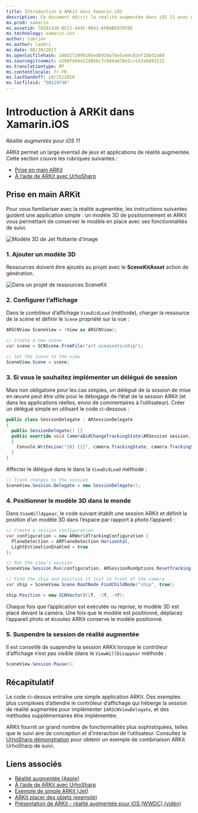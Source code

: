 ```yaml
---
title: Introduction à ARKit dans Xamarin.iOS
description: Ce document décrit la réalité augmentée dans iOS 11 avec ARKit. Il explique comment ajouter un modèle 3D à une application, configurer l’affichage, implémenter un délégué de la session, positionner le modèle 3D dans le monde et suspendre la session de réalité augmentée.
ms.prod: xamarin
ms.assetid: 70291430-BCC1-445F-9D41-6FBABE87078E
ms.technology: xamarin-ios
author: lobrien
ms.author: laobri
ms.date: 08/30/2017
ms.openlocfilehash: 348d2f2090105ed693da7be5a44c82ef18bd2a89
ms.sourcegitcommit: e268fd44422d0bbc7c944a678e2cc633a0493122
ms.translationtype: MT
ms.contentlocale: fr-FR
ms.lasthandoff: 10/25/2018
ms.locfileid: "50119736"
---
```

# <a name="introduction-to-arkit-in-xamarinios"></a>Introduction à ARKit dans Xamarin.iOS

_Réalité augmentée pour iOS 11_

ARKit permet un large éventail de jeux et applications de réalité augmentée. Cette section couvre les rubriques suivantes :

- [Prise en main ARKit](#gettingstarted)
- [À l’aide de ARKit avec UrhoSharp](urhosharp.md)

<a name="gettingstarted" />

## <a name="getting-started-with-arkit"></a>Prise en main ARKit

Pour vous familiariser avec la réalité augmentée, les instructions suivantes guident une application simple : un modèle 3D de positionnement et ARKit vous permettant de conserver le modèle en place avec ses fonctionnalités de suivi.

![Modèle 3D de Jet flottante d’image](images/jet-sml.png)

### <a name="1-add-a-3d-model"></a>1. Ajouter un modèle 3D

Ressources doivent être ajoutés au projet avec le **SceneKitAsset** action de génération.

![Dans un projet de ressources SceneKit](images/scene-assets.png)


### <a name="2-configure-the-view"></a>2. Configurer l’affichage

Dans le contrôleur d’affichage `ViewDidLoad` (méthode), charger la ressource de la scène et définir le `Scene` propriété sur la vue :

```csharp
ARSCNView SceneView = (View as ARSCNView);

// Create a new scene
var scene = SCNScene.FromFile("art.scnassets/ship");

// Set the scene to the view
SceneView.Scene = scene;
```

### <a name="3-optionally-implement-a-session-delegate"></a>3. Si vous le souhaitez implémenter un délégué de session

Mais non obligatoire pour les cas simples, un délégué de la session de mise en œuvre peut être utile pour le débogage de l’état de la session ARKit (et dans les applications réelles, envoi de commentaires à l’utilisateur). Créer un délégué simple en utilisant le code ci-dessous :

```csharp
public class SessionDelegate : ARSessionDelegate
{
  public SessionDelegate() {}
  public override void CameraDidChangeTrackingState(ARSession session, ARCamera camera)
  {
    Console.WriteLine("{0} {1}", camera.TrackingState, camera.TrackingStateReason);
  }
}
```

Affecter le délégué dans le dans la `ViewDidLoad` méthode :

```csharp
// Track changes to the session
SceneView.Session.Delegate = new SessionDelegate();
```

### <a name="4-position-the-3d-model-in-the-world"></a>4. Positionner le modèle 3D dans le monde

Dans `ViewWillAppear`, le code suivant établit une session ARKit et définit la position d’un modèle 3D dans l’espace par rapport à photo l’appareil :

```csharp
// Create a session configuration
var configuration = new ARWorldTrackingConfiguration {
  PlaneDetection = ARPlaneDetection.Horizontal,
  LightEstimationEnabled = true
};

// Run the view's session
SceneView.Session.Run(configuration, ARSessionRunOptions.ResetTracking);

// Find the ship and position it just in front of the camera
var ship = SceneView.Scene.RootNode.FindChildNode("ship", true);

ship.Position = new SCNVector3(2f, -2f, -9f);
```

Chaque fois que l’application est exécutée ou reprise, le modèle 3D est placé devant la caméra. Une fois que le modèle est positionné, déplacez l’appareil photo et écoutez ARKit conserve le modèle positionné.

### <a name="5-pause-the-augmented-reality-session"></a>5. Suspendre la session de réalité augmentée

Il est conseillé de suspendre la session ARKit lorsque le contrôleur d’affichage n’est pas visible (dans le `ViewWillDisappear` méthode :

```csharp
SceneView.Session.Pause();
```

## <a name="summary"></a>Récapitulatif

Le code ci-dessus entraîne une simple application ARKit. Des exemples plus complexes d’attendre le contrôleur d’affichage qui héberge la session de réalité augmentée pour implémenter `IARSCNViewDelegate`, et des méthodes supplémentaires être implémentée.

ARKit fournit un grand nombre de fonctionnalités plus sophistiquées, telles que le suivi aire de conception et d’interaction de l’utilisateur. Consultez le [UrhoSharp démonstration](urhosharp.md) pour obtenir un exemple de combinaison ARKit UrhoSharp de suivi.


## <a name="related-links"></a>Liens associés

- [Réalité augmentée (Apple)](https://developer.apple.com/arkit/)
- [À l’aide de ARKit avec UrhoSharp](urhosharp.md)
- [Exemple de simple ARKit (Jet)](https://developer.xamarin.com/samples/monotouch/ios11/ARKitSample/)
- [ARKit placer des objets (exemple)](https://developer.xamarin.com/samples/monotouch/ios11/ARKitPlacingObjects/)
- [Présentation de ARKit - réalité augmentée pour iOS (WWDC) (vidéo)](https://developer.apple.com/videos/play/wwdc2017/602/)
